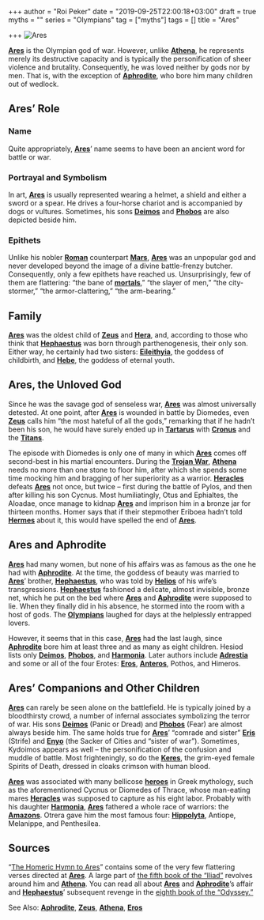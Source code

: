 +++
author = "Roi Peker"
date = "2019-09-25T22:00:18+03:00"
draft = true
myths = ""
series = "Olympians"
tag = ["myths"]
tags = []
title = "Ares"

+++
![Ares](https://www.greekmythology.com/images/mythology/ares_image_6.jpg)

[**Ares**](https://www.greekmythology.com/Olympians/Aris/aris.html "Ares") is the Olympian god of war. However, unlike [**Athena**](https://www.greekmythology.com/Olympians/Athena/athena.html "Athena"), he represents merely its destructive capacity and is typically the personification of sheer violence and brutality. Consequently, he was loved neither by gods nor by men. That is, with the exception of [**Aphrodite**](https://www.greekmythology.com/Olympians/Aphrodite/aphrodite.html "Aphrodite"), who bore him many children out of wedlock.

## **Ares’ Role**

### **Name**

Quite appropriately, [**Ares**](https://www.greekmythology.com/Olympians/Aris/aris.html "Ares")’ name seems to have been an ancient word for battle or war.

### **Portrayal and Symbolism**

In art, [**Ares**](https://www.greekmythology.com/Olympians/Aris/aris.html "Ares") is usually represented wearing a helmet, a shield and either a sword or a spear. He drives a four-horse chariot and is accompanied by dogs or vultures. Sometimes, his sons [**Deimos**](https://www.greekmythology.com/Other_Gods/Deimos/deimos.html "Deimos") and [**Phobos**](https://www.greekmythology.com/Other_Gods/Phobos/phobos.html "Phobos") are also depicted beside him.

### **Epithets**

Unlike his nobler [**Roman**](https://www.greekmythology.com/Myths/Roman/roman.html "Roman") counterpart [**Mars**](https://www.greekmythology.com/Myths/Planets/Mars/mars.html "Mars"), [**Ares**](https://www.greekmythology.com/Olympians/Aris/aris.html "Ares") was an unpopular god and never developed beyond the image of a divine battle-frenzy butcher. Consequently, only a few epithets have reached us. Unsurprisingly, few of them are flattering: “the bane of [**mortals**](https://www.greekmythology.com/Myths/Mortals/mortals.html "Mortals"),” “the slayer of men,” “the city-stormer,” “the armor-clattering,” “the arm-bearing.”

## **Family**

[**Ares**](https://www.greekmythology.com/Olympians/Aris/aris.html "Ares") was the oldest child of [**Zeus**](https://www.greekmythology.com/Olympians/Zeus/zeus.html "Zeus") and [**Hera**](https://www.greekmythology.com/Olympians/Hera/hera.html "Hera"), and, according to those who think that [**Hephaestus**](https://www.greekmythology.com/Olympians/Hephaestus/hephaestus.html "Hephaestus") was born through parthenogenesis, their only son. Either way, he certainly had two sisters: [**Eileithyia**](https://www.greekmythology.com/Other_Gods/Eileithyia/eileithyia.html "Eileithyia"), the goddess of childbirth, and [**Hebe**](https://www.greekmythology.com/Other_Gods/Hebe/hebe.html "Hebe"), the goddess of eternal youth.

## **Ares, the Unloved God**

Since he was the savage god of senseless war, [**Ares**](https://www.greekmythology.com/Olympians/Aris/aris.html "Ares") was almost universally detested. At one point, after [**Ares**](https://www.greekmythology.com/Olympians/Aris/aris.html "Ares") is wounded in battle by Diomedes, even [**Zeus**](https://www.greekmythology.com/Olympians/Zeus/zeus.html "Zeus") calls him “the most hateful of all the gods,” remarking that if he hadn’t been his son, he would have surely ended up in [**Tartarus**](https://www.greekmythology.com/Other_Gods/Tartarus/tartarus.html "Tartarus") with [**Cronus**](https://www.greekmythology.com/Titans/Cronus/cronus.html "Cronus") and the [**Titans**](https://www.greekmythology.com/Titans/titans.html "Titans").

The episode with Diomedes is only one of many in which [**Ares**](https://www.greekmythology.com/Olympians/Aris/aris.html "Ares") comes off second-best in his martial encounters. During the [**Trojan War**](https://www.greekmythology.com/Myths/The_Myths/Trojan_War/trojan_war.html "Trojan War"), [**Athena**](https://www.greekmythology.com/Olympians/Athena/athena.html "Athena") needs no more than one stone to floor him, after which she spends some time mocking him and bragging of her superiority as a warrior. [**Heracles**](https://www.greekmythology.com/Myths/Heroes/Heracles/heracles.html "Heracles") defeats [**Ares**](https://www.greekmythology.com/Olympians/Aris/aris.html "Ares") not once, but twice – first during the battle of Pylos, and then after killing his son Cycnus. Most humiliatingly, Otus and Ephialtes, the Aloadae, once manage to kidnap [**Ares**](https://www.greekmythology.com/Olympians/Aris/aris.html "Ares") and imprison him in a bronze jar for thirteen months. Homer says that if their stepmother Eriboea hadn’t told [**Hermes**](https://www.greekmythology.com/Olympians/Hermes/hermes.html "Hermes") about it, this would have spelled the end of [**Ares**](https://www.greekmythology.com/Olympians/Aris/aris.html "Ares").

## **Ares and Aphrodite**

[**Ares**](https://www.greekmythology.com/Olympians/Aris/aris.html "Ares") had many women, but none of his affairs was as famous as the one he had with [**Aphrodite**](https://www.greekmythology.com/Olympians/Aphrodite/aphrodite.html "Aphrodite"). At the time, the goddess of beauty was married to [**Ares**](https://www.greekmythology.com/Olympians/Aris/aris.html "Ares")’ brother, [**Hephaestus**](https://www.greekmythology.com/Olympians/Hephaestus/hephaestus.html "Hephaestus"), who was told by [**Helios**](https://www.greekmythology.com/Other_Gods/Helios/helios.html "Helios") of his wife’s transgressions. [**Hephaestus**](https://www.greekmythology.com/Olympians/Hephaestus/hephaestus.html "Hephaestus") fashioned a delicate, almost invisible, bronze net, which he put on the bed where [**Ares**](https://www.greekmythology.com/Olympians/Aris/aris.html "Ares") and [**Aphrodite**](https://www.greekmythology.com/Olympians/Aphrodite/aphrodite.html "Aphrodite") were supposed to lie. When they finally did in his absence, he stormed into the room with a host of gods. The [**Olympians**](https://www.greekmythology.com/Olympians/olympians.html "Olympians") laughed for days at the helplessly entrapped lovers.

However, it seems that in this case, [**Ares**](https://www.greekmythology.com/Olympians/Aris/aris.html "Ares") had the last laugh, since [**Aphrodite**](https://www.greekmythology.com/Olympians/Aphrodite/aphrodite.html "Aphrodite") bore him at least three and as many as eight children. Hesiod lists only [**Deimos**](https://www.greekmythology.com/Other_Gods/Deimos/deimos.html "Deimos"), [**Phobos**](https://www.greekmythology.com/Other_Gods/Phobos/phobos.html "Phobos"), and [**Harmonia**](https://www.greekmythology.com/Other_Gods/Harmonia/harmonia.html "Harmonia"). Later authors include [**Adrestia**](https://www.greekmythology.com/Other_Gods/Minor_Gods/Adrestia/adrestia.html "Adrestia") and some or all of the four Erotes: [**Eros**](https://www.greekmythology.com/Other_Gods/Eros/eros.html "Eros"), [**Anteros**](https://www.greekmythology.com/Other_Gods/Minor_Gods/Anteros/anteros.html "Anteros"), Pothos, and Himeros.

## **Ares’ Companions and Other Children**

[**Ares**](https://www.greekmythology.com/Olympians/Aris/aris.html "Ares") can rarely be seen alone on the battlefield. He is typically joined by a bloodthirsty crowd, a number of infernal associates symbolizing the terror of war. His sons [**Deimos**](https://www.greekmythology.com/Other_Gods/Deimos/deimos.html "Deimos") (Panic or Dread) and [**Phobos**](https://www.greekmythology.com/Other_Gods/Phobos/phobos.html "Phobos") (Fear) are almost always beside him. The same holds true for [**Ares**](https://www.greekmythology.com/Olympians/Aris/aris.html "Ares")’ “comrade and sister” [**Eris**](https://www.greekmythology.com/Other_Gods/Eris/eris.html "Eris") (Strife) and [**Enyo**](https://www.greekmythology.com/Other_Gods/Enyo/enyo.html "Enyo") (the Sacker of Cities and “sister of war”). Sometimes, Kydoimos appears as well – the personification of the confusion and muddle of battle. Most frighteningly, so do the [**Keres**](https://www.greekmythology.com/Other_Gods/Keres/keres.html "Keres"), the grim-eyed female Spirits of Death, dressed in cloaks crimson with human blood.

[**Ares**](https://www.greekmythology.com/Olympians/Aris/aris.html "Ares") was associated with many bellicose [**heroes**](https://www.greekmythology.com/Myths/Heroes/heroes.html "Heroes") in Greek mythology, such as the aforementioned Cycnus or Diomedes of Thrace, whose man-eating mares [**Heracles**](https://www.greekmythology.com/Myths/Heroes/Heracles/heracles.html "Heracles") was supposed to capture as his eight labor. Probably with his daughter [**Harmonia**](https://www.greekmythology.com/Other_Gods/Harmonia/harmonia.html "Harmonia"), [**Ares**](https://www.greekmythology.com/Olympians/Aris/aris.html "Ares") fathered a whole race of warriors: the [**Amazons**](https://www.greekmythology.com/Myths/Figures/Amazons/amazons.html "Amazons"). Otrera gave him the most famous four: [**Hippolyta**](https://www.greekmythology.com/Myths/Mortals/Hippolyta/hippolyta.html "Hippolyta"), Antiope, Melanippe, and Penthesilea.

## **Sources**

“[The Homeric Hymn to Ares](http://www.perseus.tufts.edu/hopper/text?doc=HH%208)” contains some of the very few flattering verses directed at [**Ares**](https://www.greekmythology.com/Olympians/Aris/aris.html "Ares"). A large part of [the fifth book of the “Iliad”](http://www.perseus.tufts.edu/hopper/text?doc=Perseus%3Atext%3A1999.01.0134%3Abook%3D5%3Acard%3D1) revolves around him and [**Athena**](https://www.greekmythology.com/Olympians/Athena/athena.html "Athena"). You can read all about [**Ares**](https://www.greekmythology.com/Olympians/Aris/aris.html "Ares") and [**Aphrodite**](https://www.greekmythology.com/Olympians/Aphrodite/aphrodite.html "Aphrodite")’s affair and [**Hephaestus**](https://www.greekmythology.com/Olympians/Hephaestus/hephaestus.html "Hephaestus")’ subsequent revenge in the [eighth book of the “Odyssey.”](http://www.perseus.tufts.edu/hopper/text?doc=Perseus%3Atext%3A1999.01.0136%3Abook%3D8%3Acard%3D295)

See Also: [**Aphrodite**](https://www.greekmythology.com/Olympians/Aphrodite/aphrodite.html "Aphrodite"), [**Zeus**](https://www.greekmythology.com/Olympians/Zeus/zeus.html "Zeus"), [**Athena**](https://www.greekmythology.com/Olympians/Athena/athena.html "Athena"), [**Eros**](https://www.greekmythology.com/Other_Gods/Eros/eros.html "Eros")